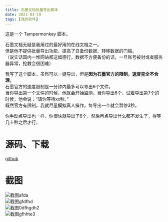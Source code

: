 ```yaml
---
title: 石墨文档批量导出脚本
date: 2021-03-19
tags: [我的软件]
---
```

这是一个 Tampermonkey 脚本。  

石墨文档无疑是我用过的最好用的在线文档之一。  
但是他不提供批量导出功能，提高了自备份数据、转移数据的门槛。   
（说实话国内一堆网站都这幅德行，数据不方便备份的话，一旦账号被封或者服务器异常，抢救会很困难）   

我写了这个脚本，虽然可以一键导出，但是**因为石墨官方的限制，速度完全不合理**。    
石墨官方的速度限制是一分钟内最多可以导出6个文件。   
当你导出第一个文件的时候，他就会开始监测，当你导出6个，试着导出第7个的时候，他会说：“请你等待xx秒。”    
既然官方有限制，我就尽量模拟真人操作，每导出一个就会暂停3秒。   

你手动点导出也一样，你很快就导出了6个，然后再点导出什么都不发生了，得等几十秒之后才行。  

# 源码、下载
[github](https://github.com/gordonwalkedby/shimo-export)   

# 截图
![截图afda](https://s3.ax1x.com/2021/03/19/6R7YkV.png)   
![截图gfdfhd](https://s3.ax1x.com/2021/03/19/6RhDmV.png)  
![截图0dfhgdh2](https://s3.ax1x.com/2021/03/19/6RhPQ1.png)    
![截图gfhhte3](https://s3.ax1x.com/2021/03/19/6RhtYQ.png)   
